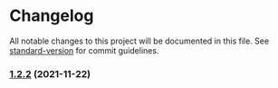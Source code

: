 # Changelog

All notable changes to this project will be documented in this file. See [standard-version](https://github.com/conventional-changelog/standard-version) for commit guidelines.

### [1.2.2](https://github.com/thinkkoa/koatty_logger/compare/v1.1.2...v1.2.2) (2021-11-22)
